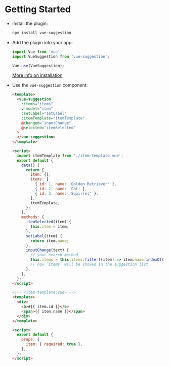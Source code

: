 # Getting Started

- Install the plugin:

  ```sh
  npm install vue-suggestion
  ```

- Add the plugin into your app:

  ```javascript
  import Vue from 'vue';
  import VueSuggestion from 'vue-suggestion';

  Vue.use(VueSuggestion);
  ```

  [More info on installation](/vue-suggestion/documentation/installation)

- Use the `vue-suggestion` component:

  ```html
  <template>
    <vue-suggestion
      :items="items"
      v-model="item"
      :setLabel="setLabel"
      :itemTemplate="itemTemplate"
      @changed="inputChange"
      @selected="itemSelected"
    >
    </vue-suggestion>
  </template>

  <script>
    import itemTemplate from './item-template.vue';
    export default {
      data() {
        return {
          item: {},
          items: [
            { id: 1, name: 'Golden Retriever' },
            { id: 2, name: 'Cat' },
            { id: 3, name: 'Squirrel' },
          ],
          itemTemplate,
        };
      },
      methods: {
        itemSelected(item) {
          this.item = item;
        },
        setLabel(item) {
          return item.name;
        },
        inputChange(text) {
          // your search method
          this.items = this.items.filter((item) => item.name.indexOf(text) > -1);
          // now `items` will be showed in the suggestion list
        },
      },
    };
  </script>
  ```

  ```html
  <!-- <item-template.vue> -->
  <template>
    <div>
      <b>#{{ item.id }}</b>
      <span>{{ item.name }}</span>
    </div>
  </template>

  <script>
    export default {
      props: {
        item: { required: true },
      },
    };
  </script>
  ```
